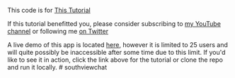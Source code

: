 This code is for [This Tutorial](https://www.youtube.com/channel/UCjGQyJCSU_VVMTu5nigonqg)

If this tutorial benefitted you, please consider subscribing to [my YouTube channel](https://www.youtube.com/channel/UCjGQyJCSU_VVMTu5nigonqg) or following me [on Twitter](https://twitter.com/portexe)

A live demo of this app is located [here](), however it is limited to 25 users and will quite possibly be inaccessible after some time due to this limit. If you'd like to see it in action, click the link above for the tutorial or clone the repo and run it locally.
#   s o u t h v i e w c h a t  
 